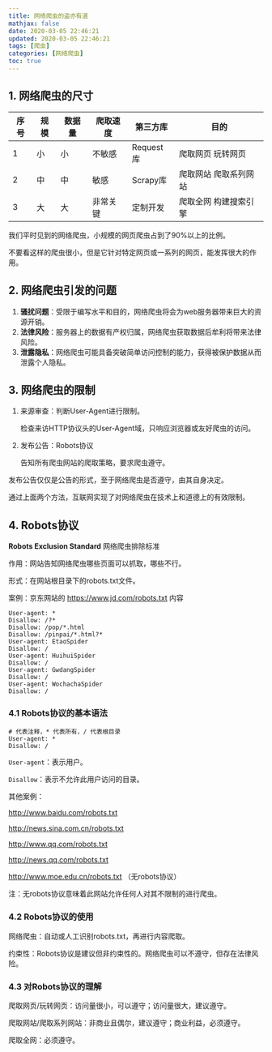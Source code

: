 ```yaml
---
title: 网络爬虫的盗亦有道
mathjax: false
date: 2020-03-05 22:46:21
updated: 2020-03-05 22:46:21
tags: [爬虫]
categories: [网络爬虫]
toc: true
---
```




## 1. 网络爬虫的尺寸

| 序号 | 规模 | 数据量 | 爬取速度 | 第三方库  | 目的                  |
| ---- | ---- | ------ | -------- | --------- | --------------------- |
| 1    | 小   | 小     | 不敏感   | Request库 | 爬取网页 玩转网页     |
| 2    | 中   | 中     | 敏感     | Scrapy库  | 爬取网站 爬取系列网站 |
| 3    | 大   | 大     | 非常关键 | 定制开发  | 爬取全网 构建搜索引擎 |

我们平时见到的网络爬虫，小规模的网页爬虫占到了90%以上的比例。

不要看这样的爬虫很小，但是它针对特定网页或一系列的网页，能发挥很大的作用。

## 2. 网络爬虫引发的问题

1. **骚扰问题**：受限于编写水平和目的，网络爬虫将会为web服务器带来巨大的资源开销。
2. **法律风险**：服务器上的数据有产权归属，网络爬虫获取数据后牟利将带来法律风险。
3. **泄露隐私**：网络爬虫可能具备突破简单访问控制的能力，获得被保护数据从而泄露个人隐私。

<!--more-->

## 3. 网络爬虫的限制

1. 来源审查：判断User-Agent进行限制。

    检查来访HTTP协议头的User-Agent域，只响应浏览器或友好爬虫的访问。

2. 发布公告：Robots协议

    告知所有爬虫网站的爬取策略，要求爬虫遵守。

发布公告仅仅是公告的形式，至于网络爬虫是否遵守，由其自身决定。

通过上面两个方法，互联网实现了对网络爬虫在技术上和道德上的有效限制。

## 4. Robots协议

**Robots Exclusion Standard** 网络爬虫排除标准

作用：网站告知网络爬虫哪些页面可以抓取，哪些不行。

形式：在网站根目录下的robots.txt文件。

案例：京东网站的 https://www.jd.com/robots.txt 内容

```
User-agent: * 
Disallow: /?* 
Disallow: /pop/*.html 
Disallow: /pinpai/*.html?* 
User-agent: EtaoSpider 
Disallow: / 
User-agent: HuihuiSpider 
Disallow: / 
User-agent: GwdangSpider 
Disallow: / 
User-agent: WochachaSpider 
Disallow: /
```

### 4.1 Robots协议的基本语法

```shell
# 代表注释，* 代表所有，/ 代表根目录
User-agent: * 
Disallow: /
```

`User-agent`：表示用户。

`Disallow`：表示不允许此用户访问的目录。

其他案例：

http://www.baidu.com/robots.txt

http://news.sina.com.cn/robots.txt

http://www.qq.com/robots.txt

http://news.qq.com/robots.txt

http://www.moe.edu.cn/robots.txt （无robots协议）

注：无robots协议意味着此网站允许任何人对其不限制的进行爬虫。

### 4.2 Robots协议的使用

网络爬虫：自动或人工识别robots.txt，再进行内容爬取。

约束性：Robots协议是建议但非约束性的。网络爬虫可以不遵守，但存在法律风险。

### 4.3 对Robots协议的理解

爬取网页/玩转网页：访问量很小，可以遵守；访问量很大，建议遵守。

爬取网站/爬取系列网站：非商业且偶尔，建议遵守；商业利益，必须遵守。

爬取全网：必须遵守。

